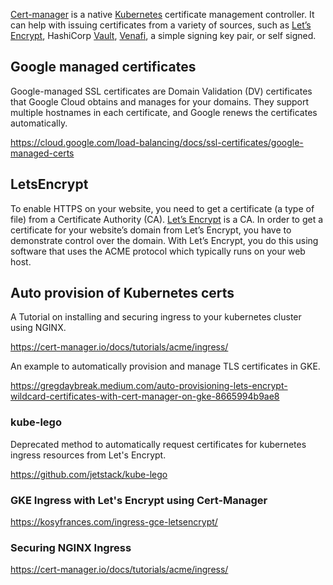 

[Cert-manager](https://cert-manager.io/docs/) is a native [Kubernetes](Kubernetes) certificate management controller. It can help with issuing certificates from a variety of sources, such as [Let’s Encrypt](https://letsencrypt.org/), HashiCorp [Vault](https://www.vaultproject.io/), [Venafi](https://www.venafi.com/), a simple signing key pair, or self signed.






## Google managed certificates

Google-managed SSL certificates are Domain Validation (DV) certificates that Google Cloud obtains and manages for your domains. They support multiple hostnames in each certificate, and Google renews the certificates automatically.

https://cloud.google.com/load-balancing/docs/ssl-certificates/google-managed-certs


## LetsEncrypt

To enable HTTPS on your website, you need to get a certificate (a type of file) from a Certificate Authority (CA). [Let’s Encrypt](https://letsencrypt.org/
) is a CA. In order to get a certificate for your website’s domain from Let’s Encrypt, you have to demonstrate control over the domain. With Let’s Encrypt, you do this using software that uses the ACME protocol which typically runs on your web host.



## Auto provision of Kubernetes certs

A Tutorial on installing and securing ingress to your kubernetes cluster using NGINX.

https://cert-manager.io/docs/tutorials/acme/ingress/


An example to automatically provision and manage TLS certificates in GKE.

https://gregdaybreak.medium.com/auto-provisioning-lets-encrypt-wildcard-certificates-with-cert-manager-on-gke-8665994b9ae8

### kube-lego

Deprecated method to automatically request certificates for kubernetes ingress resources from Let's Encrypt.

https://github.com/jetstack/kube-lego

### GKE Ingress with Let's Encrypt using Cert-Manager

https://kosyfrances.com/ingress-gce-letsencrypt/

### Securing NGINX Ingress

https://cert-manager.io/docs/tutorials/acme/ingress/